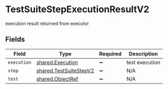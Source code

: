# TestSuiteStepExecutionResultV2

execution result returned from executor


## Fields

| Field                                                            | Type                                                             | Required                                                         | Description                                                      |
| ---------------------------------------------------------------- | ---------------------------------------------------------------- | ---------------------------------------------------------------- | ---------------------------------------------------------------- |
| `execution`                                                      | [shared.Execution](../../models/shared/execution.md)             | :heavy_minus_sign:                                               | test execution                                                   |
| `step`                                                           | [shared.TestSuiteStepV2](../../models/shared/testsuitestepv2.md) | :heavy_minus_sign:                                               | N/A                                                              |
| `test`                                                           | [shared.ObjectRef](../../models/shared/objectref.md)             | :heavy_minus_sign:                                               | N/A                                                              |